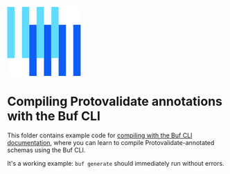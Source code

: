 ![The Buf logo](https://raw.githubusercontent.com/bufbuild/protovalidate/main/.github/buf-logo.svg)

# Compiling Protovalidate annotations with the Buf CLI

This folder contains example code for [compiling with the Buf CLI documentation][documentation], where you can learn to compile Protovalidate-annotated schemas using the Buf CLI.

It's a working example: `buf generate` should immediately run without errors.

[documentation]: https://buf.build/docs/protovalidate/schemas/adding-protovalidate/#compiling-with-the-buf-cli
